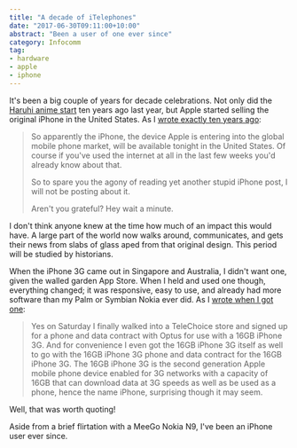 ```yaml
---
title: "A decade of iTelephones"
date: "2017-06-30T09:11:00+10:00"
abstract: "Been a user of one ever since"
category: Infocomm
tag:
- hardware
- apple
- iphone
---
```

It's been a big couple of years for decade celebrations. Not only did the [Haruhi anime start] ten years ago last year, but Apple started selling the original iPhone in the United States. As I [wrote exactly ten years ago]:

> So apparently the iPhone, the device Apple is entering into the global mobile phone market, will be available tonight in the United States. Of course if you've used the internet at all in the last few weeks you'd already know about that.
> 
> So to spare you the agony of reading yet another stupid iPhone post, I will not be posting about it.
> 
> Aren't you grateful? Hey wait a minute.

I don't think anyone knew at the time how much of an impact this would have. A large part of the world now walks around, communicates, and gets their news from slabs of glass aped from that original design. This period will be studied by historians.

When the iPhone 3G came out in Singapore and Australia, I didn't want one, given the walled garden App Store. When I held and used one though, everything changed; it was responsive, easy to use, and already had more software than my Palm or Symbian Nokia ever did. As I [wrote when I got one]:

> Yes on Saturday I finally walked into a TeleChoice store and signed up for a phone and data contract with Optus for use with a 16GB iPhone 3G. And for convenience I even got the 16GB iPhone 3G itself as well to go with the 16GB iPhone 3G phone and data contract for the 16GB iPhone 3G. The 16GB iPhone 3G is the second generation Apple mobile phone device enabled for 3G networks with a capacity of 16GB that can download data at 3G speeds as well as be used as a phone, hence the name iPhone, surprising though it may seem.

Well, that was worth quoting!

Aside from a brief flirtation with a MeeGo Nokia N9, I've been an iPhone user ever since.

[Haruhi anime start]: https://rubenerd.com/ten-years-of-haruhi/
[wrote exactly ten years ago]: https://rubenerd.com/yet-another-iphone-post/
[wrote when I got one]: https://rubenerd.com/p1722/

